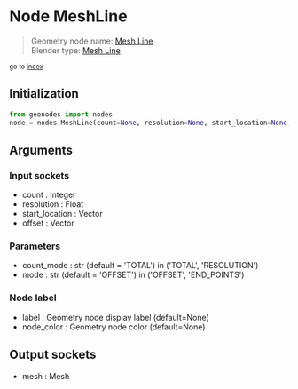 
# Node MeshLine

> Geometry node name: [Mesh Line](https://docs.blender.org/manual/en/latest/modeling/geometry_nodes/mesh_primitives/mesh_line.html)<br>
  Blender type: [Mesh Line](https://docs.blender.org/api/current/bpy.types.GeometryNodeMeshLine.html)
  
<sub>go to [index](/docs/index.md)</sub>

## Initialization

```python
from geonodes import nodes
node = nodes.MeshLine(count=None, resolution=None, start_location=None, offset=None, count_mode='TOTAL', mode='OFFSET', label=None, node_color=None)
```



## Arguments


### Input sockets

- count : Integer
- resolution : Float
- start_location : Vector
- offset : Vector

### Parameters

- count_mode : str (default = 'TOTAL') in ('TOTAL', 'RESOLUTION')
- mode : str (default = 'OFFSET') in ('OFFSET', 'END_POINTS')

### Node label

- label : Geometry node display label (default=None)
- node_color : Geometry node color (default=None)

## Output sockets

- mesh : Mesh
